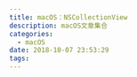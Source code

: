 ```yaml
---
title: macOS：NSCollectionView
description: macOS文章集合
categories:
  - macOS
date: 2018-10-07 23:53:29
tags:
---
```




